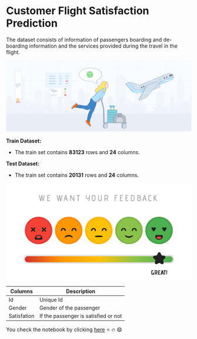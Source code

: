 # Customer Flight Satisfaction Prediction
The dataset consists of information of passengers boarding and de-boarding information and the services provided during the travel in the flight.

![](https://github.com/laasya-dev/Customer-Flight-Satisfaction-Prediction/blob/main/Airline%20satisfaction%20Image1.png?raw=true)

**Train Dataset:**

 - The train set contains **83123** rows and **24** columns.

**Test Dataset:**

 - The train set contains **20131** rows and **24** columns.

![](https://github.com/laasya-dev/Customer-Flight-Satisfaction-Prediction/blob/main/Image2.png?raw=true)

|Columns|Description  |
|--|--|
| Id |Unique Id |
|Gender |Gender of the passenger|
|Satisfation |If the passenger is satisfied or not|

You check the notebook by clicking [here](https://github.com/laasya-dev/Customer-Flight-Satisfaction-Prediction/blob/main/Flight%20Passenger%20Satisfaction%20Prediction.ipynb)
:star: :fire: :smile:
